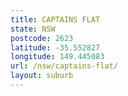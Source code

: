 ```yaml
---
title: CAPTAINS FLAT
state: NSW
postcode: 2623
latitude: -35.552827
longitude: 149.445083
url: /nsw/captains-flat/
layout: suburb
---
```

